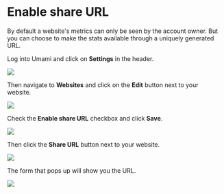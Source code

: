 # Enable share URL

By default a website's metrics can only be seen by the account owner. But you can choose to make the stats available
through a uniquely generated URL.


Log into Umami and click on **Settings** in the header.

<img src="/header.png" />

Then navigate to **Websites** and click on the **Edit** button next to your website.

<img src="/edit-website.png" />

Check the **Enable share URL** checkbox and click **Save**.

<img src="/edit-website-form.png" />

Then click the **Share URL** button next to your website.

<img src="/share-url.png" />

The form that pops up will show you the URL.

<img src="/share-url-form.png" />